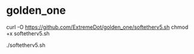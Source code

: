 # golden_one

curl -O https://github.com/ExtremeDot/golden_one/softetherv5.sh
chmod +x softetherv5.sh

./softetherv5.sh
